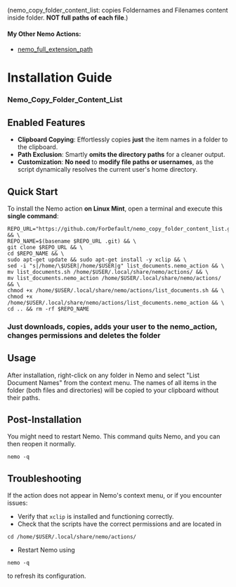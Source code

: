 (nemo_copy_folder_content_list: copies Foldernames and Filenames content inside folder. **NOT full paths of each file**.)

#### My Other Nemo Actions:
- [nemo_full_extension_path](https://github.com/ForDefault/nemo_full_extension_path)


# Installation Guide

### Nemo_Copy_Folder_Content_List

## Enabled Features

- **Clipboard Copying**: Effortlessly copies **just** the item names in a folder to the clipboard.
- **Path Exclusion**: Smartly **omits the directory paths** for a cleaner output.
- **Customization**: **No need** to **modify file paths or usernames**, as the script dynamically resolves the current user's home directory.


## Quick Start

To install the Nemo action **on Linux Mint**, open a terminal and execute this **single command**:

```
REPO_URL="https://github.com/ForDefault/nemo_copy_folder_content_list.git" && \
REPO_NAME=$(basename $REPO_URL .git) && \
git clone $REPO_URL && \
cd $REPO_NAME && \
sudo apt-get update && sudo apt-get install -y xclip && \
sed -i "s|/home/\$USER|/home/$USER|g" list_documents.nemo_action && \
mv list_documents.sh /home/$USER/.local/share/nemo/actions/ && \
mv list_documents.nemo_action /home/$USER/.local/share/nemo/actions/ && \
chmod +x /home/$USER/.local/share/nemo/actions/list_documents.sh && \
chmod +x /home/$USER/.local/share/nemo/actions/list_documents.nemo_action && \
cd .. && rm -rf $REPO_NAME
```
### Just downloads, copies, adds your user to the nemo_action, changes permissions and deletes the folder

## Usage

After installation, right-click on any folder in Nemo and select "List Document Names" from the context menu. The names of all items in the folder (both files and directories) will be copied to your clipboard without their paths.

## Post-Installation

You might need to restart Nemo. 
This command quits Nemo, and you can then reopen it normally.

```
nemo -q 
```
## Troubleshooting

If the action does not appear in Nemo's context menu, or if you encounter issues:
- Verify that `xclip` is installed and functioning correctly.
- Check that the scripts have the correct permissions and are located in 
```
cd /home/$USER/.local/share/nemo/actions/
```
- Restart Nemo using 

```
nemo -q
```
 to refresh its configuration.



